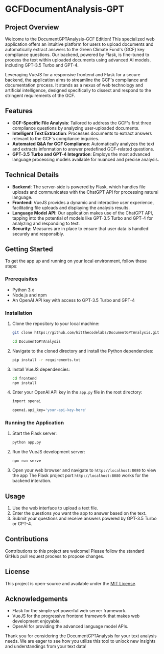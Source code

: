 # GCFDocumentAnalysis-GPT

## Project Overview

Welcome to the DocumentGPTAnalysis-GCF Edition! This specialized web application offers an intuitive platform for users to upload documents and automatically extract answers to the Green Climate Fund's (GCF) key compliance questions. Our backend, powered by Flask, is fine-tuned to process the text within uploaded documents using advanced AI models, including GPT-3.5 Turbo and GPT-4.

Leveraging VueJS for a responsive frontend and Flask for a secure backend, the application aims to streamline the GCF's compliance and documentation process. It stands as a nexus of web technology and artificial intelligence, designed specifically to dissect and respond to the stringent requirements of the GCF.

## Features

- **GCF-Specific File Analysis**: Tailored to address the GCF's first three compliance questions by analyzing user-uploaded documents.
- **Intelligent Text Extraction**: Processes documents to extract answers relevant to the GCF's compliance inquiries.
- **Automated Q&A for GCF Compliance**: Automatically analyzes the text and extracts information to answer predefined GCF-related questions.
- **GPT-3.5 Turbo and GPT-4 Integration**: Employs the most advanced language processing models available for nuanced and precise analysis.

## Technical Details

- **Backend**: The server-side is powered by Flask, which handles file uploads and communicates with the ChatGPT API for processing natural language.
- **Frontend**: VueJS provides a dynamic and interactive user experience, facilitating file uploads and displaying the analysis results.
- **Language Model API**: Our application makes use of the ChatGPT API, tapping into the potential of models like GPT-3.5 Turbo and GPT-4 for analyzing and responding to text.
- **Security**: Measures are in place to ensure that user data is handled securely and responsibly.

## Getting Started

To get the app up and running on your local environment, follow these steps:

### Prerequisites

- Python 3.x
- Node.js and npm
- An OpenAI API key with access to GPT-3.5 Turbo and GPT-4

### Installation

1. Clone the repository to your local machine:
    ```sh
    git clone https://github.com/hitthecodelabs/DocumentGPTAnalysis.git

    cd DocumentGPTAnalysis
    ```
2. Navigate to the cloned directory and install the Python dependencies:
    ```sh
    pip install -r requirements.txt
    ```
3. Install VueJS dependencies:
    ```sh
    cd frontend
    npm install
    ```
4. Enter your OpenAI API key in the `app.py` file in the root directory:
    ```sh
    import openai
    
    openai.api_key='your-api-key-here'
    ```

### Running the Application

1. Start the Flask server:
    ```sh
    python app.py
    ```
2. Run the VueJS development server:
    ```sh
    npm run serve
    ```
3. Open your web browser and navigate to `http://localhost:8080` to view the app The Flask project port `http://localhost:8080` works for the backend interation.

## Usage

1. Use the web interface to upload a text file.
2. Enter the questions you want the app to answer based on the text.
3. Submit your questions and receive answers powered by GPT-3.5 Turbo or GPT-4.

## Contributions

Contributions to this project are welcome! Please follow the standard GitHub pull request process to propose changes.

## License

This project is open-source and available under the [MIT License](LICENSE.md).

## Acknowledgements

- Flask for the simple yet powerful web server framework.
- VueJS for the progressive frontend framework that makes web development enjoyable.
- OpenAI for providing the advanced language model APIs.

Thank you for considering the DocumentGPTAnalysis for your text analysis needs. We are eager to see how you utilize this tool to unlock new insights and understandings from your text data!
